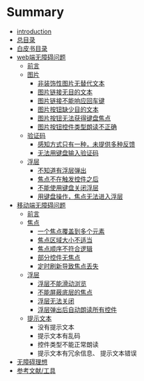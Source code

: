 # Summary

* [introduction](README.md)
* [总目录](SUMMARY.md)
* [白皮书目录](mulu.md)
* [web端无障碍问题](webduanwuzhangai.md)
   * [前言](web/qianyan.md)
   * [图片<img>](web/tupian.md)
       * [非装饰性图片无替代文本](web/tupian/feizhuangshi.md)
       * [图片链接无目的文本](web/tupian/wumudi.md)
       * [图片链接不能响应回车键](web/tupian/tu_pian_lian_jie_bu_neng_xiang_ying_hui_che_jian.md)
       * [图片按钮缺少目的文本](web/tupian/tu_pian_an_niu_que_shao_mu_de_wen_ben.md)
       * [图片按钮无法获得键盘焦点](web/tupian/tu_pian_an_niu_wu_fa_huo_de_jian_pan_jiao_dian.md)
       * [图片按钮控件类型朗读不正确](web/tupian/tu_pian_an_niu_kong_jian_lei_xing_lang_du_bu_zheng_que.md)
   * [验证码](web/yanzhengma/yan_zheng_ma.md)
       * [感知方式只有一种，未提供多种反馈](web/yanzhengma/gan_zhi_fang_shi_zhi_you_yi_zhong_wei_ti_gong_duo_zhong_fan_kui.md)
       * [无法用键盘输入验证码](web/yanzhengma/wu_fa_yong_jian_pan_shu_ru_yan_zheng_ma.md)
   * [浮层](web/fuceng/fu_ceng.md)
       * [不知道有浮层弹出](web/fuceng/bu_zhi_dao_you_fu_ceng_dan_chu.md)
       * [焦点不在触发控件之后](web/fuceng/jiao_dian_bu_zai_hong_fa_kong_jian_zhi_hou.md)
       * [不能使用键盘关闭浮层](web/fuceng/bu_neng_shi_yong_jian_pan_guan_bi_fu_ceng.md)
       * [用键盘操作，焦点无法进入浮层](web/fuceng/yong_jian_pan_cao_zuo_jiao_dian_wu_fa_jin_ru_fu_ceng.md)
* [移动端无障碍问题](yidongduanwenti.md)
   * [前言](yidong/qian_yan.md)
   * [焦点](yidong/jiaodian/jiao_dian.md)
       * [一个焦点覆盖到多个元素](yidong/jiaodian/yi_ge_jiao_dian_fu_gai_dao_duo_ge_yuan_su.md)
       * [焦点区域大小不适当](yidong/jiaodian/jiao_dian_qu_yu_da_xiao_bu_shi_dang.md)
       * [焦点顺序不符合逻辑](yidong/jiaodian/jiao_dian_shun_xu_bu_fu_he_luo_ji.md)
       * [部分控件无焦点](yidong/jiaodian/bu_fen_kong_jian_wu_jiao_dian.md)
       * [定时刷新导致焦点丢失](yidong/jiaodian/ding_shi_shua_xin_dao_zhi_jiao_dian_diu_shi.md)
   * [浮层](yidong/fuceng/fu_ceng.md)
       * [浮层不能滑动浏览](yidong/fuceng/fu_ceng_bu_neng_hua_dong_liu_lan.md)
       * [不能屏蔽底层的焦点](yidong/fuceng/bu_neng_ping_bi_di_ceng_de_jiao_dian.md)
       * [浮层无法关闭](yidong/fuceng/fu_ceng_wu_fa_guan_bi.md)
       * [浮层弹出后自动朗读所有控件](yidong/fuceng/fu_ceng_dan_chu_hou_zi_dong_lang_du_suo_you_kong_jian.md)
   * [提示文本](yidong/tishiwenben/ti_shi_wen_ben.md)
       * 没有提示文本
       * 提示文本有乱码
       * 控件类型不能正常朗读
       * 提示文本有冗余信息、 提示文本错误
* [无障碍理想](wuzhangailixiang.md)
* [参考文献/工具](wenxiangongju.md)

